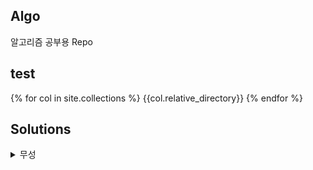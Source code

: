 ## Algo

알고리즘 공부용 Repo

## test

{% for col in site.collections %}
{{col.relative_directory}}
{% endfor %}

## Solutions

<details>
  <summary>
      무성      
  </summary>
{% for ms in site.moosung %}
  1, {{ms.url}}
{% endfor %}
  
  {% for ms in site.collections.moosung %}
  {{ms.url}}
{% endfor %}
</details>
